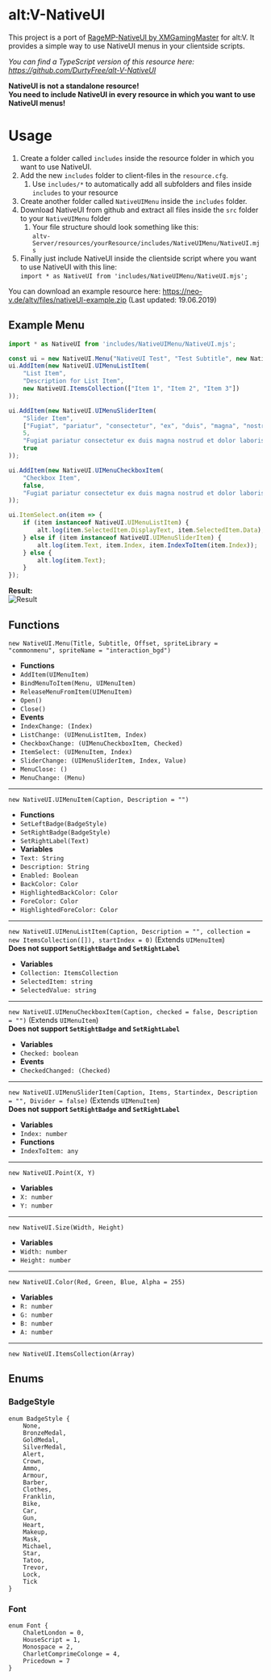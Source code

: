 # alt:V-NativeUI
This project is a port of [RageMP-NativeUI by XMGamingMaster](https://github.com/XMGamingMaster/RageMP-NativeUI) for alt:V. It provides a simple way to use NativeUI menus in your clientside scripts.

_You can find a TypeScript version of this resource here: https://github.com/DurtyFree/alt-V-NativeUI_

__NativeUI is not a standalone resource!  
You need to include NativeUI in every resource in which you want to use NativeUI menus!__
# Usage
1. Create a folder called `includes` inside the resource folder in which you want to use NativeUI. 
2. Add the new `includes` folder to client-files in the `resource.cfg`. 
	1. Use `includes/*` to automatically add all subfolders and files inside `includes` to your resource
3. Create another folder called `NativeUIMenu` inside the `includes` folder.
4. Download NativeUI from github and extract all files inside the `src` folder to your `NativeUIMenu` folder
	1. Your file structure should look something like this:  
	`altv-Server/resources/yourResource/includes/NativeUIMenu/NativeUI.mjs`
5. Finally just include NativeUI inside the clientside script where you want to use NativeUI with this line:  
`import * as NativeUI from 'includes/NativeUIMenu/NativeUI.mjs';`
  
You can download an example resource here: https://neo-v.de/altv/files/nativeUI-example.zip (Last updated: 19.06.2019)
## Example Menu
```javascript
import * as NativeUI from 'includes/NativeUIMenu/NativeUI.mjs';

const ui = new NativeUI.Menu("NativeUI Test", "Test Subtitle", new NativeUI.Point(50, 50));
ui.AddItem(new NativeUI.UIMenuListItem(
  	"List Item",
   	"Description for List Item",
   	new NativeUI.ItemsCollection(["Item 1", "Item 2", "Item 3"])
));

ui.AddItem(new NativeUI.UIMenuSliderItem(
  	"Slider Item",
   	["Fugiat", "pariatur", "consectetur", "ex", "duis", "magna", "nostrud", "et", "dolor", "laboris"],
   	5,
   	"Fugiat pariatur consectetur ex duis magna nostrud et dolor laboris est do pariatur amet sint.",
   	true
));

ui.AddItem(new NativeUI.UIMenuCheckboxItem(
  	"Checkbox Item",
   	false,
   	"Fugiat pariatur consectetur ex duis magna nostrud et dolor laboris est do pariatur amet sint."
));

ui.ItemSelect.on(item => {
  	if (item instanceof NativeUI.UIMenuListItem) {
  		alt.log(item.SelectedItem.DisplayText, item.SelectedItem.Data);
   	} else if (item instanceof NativeUI.UIMenuSliderItem) {
   		alt.log(item.Text, item.Index, item.IndexToItem(item.Index));
   	} else {
   		alt.log(item.Text);
   	}
});
```
**Result:**  
![Result](https://i.imgur.com/StrdDxR.png)
## Functions
`new NativeUI.Menu(Title, Subtitle, Offset, spriteLibrary = "commonmenu", spriteName = "interaction_bgd")`
-   **Functions**
-   `AddItem(UIMenuItem)`
-   `BindMenuToItem(Menu, UIMenuItem)`
-   `ReleaseMenuFromItem(UIMenuItem)`
-   `Open()`
-   `Close()`
-   **Events**
-   `IndexChange: (Index)`
-   `ListChange: (UIMenuListItem, Index)`
-   `CheckboxChange: (UIMenuCheckboxItem, Checked)`
-   `ItemSelect: (UIMenuItem, Index)`
-   `SliderChange: (UIMenuSliderItem, Index, Value)`
-   `MenuClose: ()`
-   `MenuChange: (Menu)`
----------
`new NativeUI.UIMenuItem(Caption, Description = "")`
-   **Functions**
-   `SetLeftBadge(BadgeStyle)`
-   `SetRightBadge(BadgeStyle)`
-   `SetRightLabel(Text)`
-   **Variables**
-   `Text: String`
-   `Description: String`
-   `Enabled: Boolean`
-   `BackColor: Color`
-   `HighlightedBackColor: Color`
-   `ForeColor: Color`
-   `HighlightedForeColor: Color`
----------
`new NativeUI.UIMenuListItem(Caption, Description = "", collection = new ItemsCollection([]), startIndex = 0)`  (Extends  `UIMenuItem`)  
**Does not support  `SetRightBadge`  and  `SetRightLabel`**
-   **Variables**
-   `Collection: ItemsCollection`
-   `SelectedItem: string`
-   `SelectedValue: string`
----------
`new NativeUI.UIMenuCheckboxItem(Caption, checked = false, Description = "")`  (Extends  `UIMenuItem`)  
**Does not support  `SetRightBadge`  and  `SetRightLabel`**
-   **Variables**
-   `Checked: boolean`
-   **Events**
-   `CheckedChanged: (Checked)`
----------
`new NativeUI.UIMenuSliderItem(Caption, Items, Startindex, Description = "", Divider = false)`  (Extends  `UIMenuItem`)  
**Does not support  `SetRightBadge`  and  `SetRightLabel`**
-   **Variables**
-   `Index: number`
-   **Functions**
-   `IndexToItem: any`
----------
`new NativeUI.Point(X, Y)`
-   **Variables**
-   `X: number`
-   `Y: number`
----------
`new NativeUI.Size(Width, Height)`
-   **Variables**
-   `Width: number`
-   `Height: number`
----------
`new NativeUI.Color(Red, Green, Blue, Alpha = 255)`
-   **Variables**
-   `R: number`
-   `G: number`
-   `B: number`
-   `A: number`
----------
`new NativeUI.ItemsCollection(Array)`

## Enums

### BadgeStyle
```
enum BadgeStyle {
	None,
	BronzeMedal,
	GoldMedal,
	SilverMedal,
	Alert,
	Crown,
	Ammo,
	Armour,
	Barber,
	Clothes,
	Franklin,
	Bike,
	Car,
	Gun,
	Heart,
	Makeup,
	Mask,
	Michael,
	Star,
	Tatoo,
	Trevor,
	Lock,
	Tick
}
```
### Font
```
enum Font {
	ChaletLondon = 0,
	HouseScript = 1,
	Monospace = 2,
	CharletComprimeColonge = 4,
	Pricedown = 7
}
```

